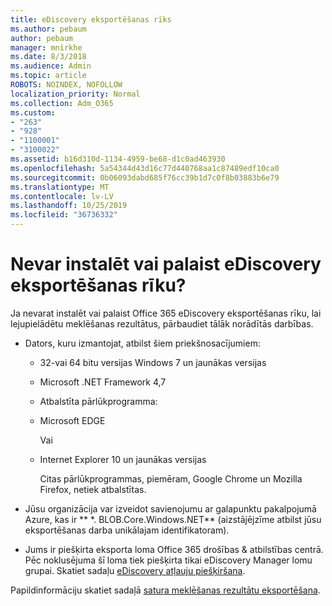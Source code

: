```yaml
---
title: eDiscovery eksportēšanas rīks
ms.author: pebaum
author: pebaum
manager: mnirkhe
ms.date: 8/3/2018
ms.audience: Admin
ms.topic: article
ROBOTS: NOINDEX, NOFOLLOW
localization_priority: Normal
ms.collection: Adm_O365
ms.custom:
- "263"
- "928"
- "1100001"
- "3100022"
ms.assetid: b16d310d-1134-4959-be68-d1c0ad463930
ms.openlocfilehash: 5a54344d43d16c77d440768aa1c87489edf10ca0
ms.sourcegitcommit: 0b06093dabd685f76cc39b1d7c0f8b03883b6e79
ms.translationtype: MT
ms.contentlocale: lv-LV
ms.lasthandoff: 10/25/2019
ms.locfileid: "36736332"
---
```

# <a name="cant-install-or-run-the-ediscovery-export-tool"></a>Nevar instalēt vai palaist eDiscovery eksportēšanas rīku?

Ja nevarat instalēt vai palaist Office 365 eDiscovery eksportēšanas rīku, lai lejupielādētu meklēšanas rezultātus, pārbaudiet tālāk norādītās darbības.
  
- Dators, kuru izmantojat, atbilst šiem priekšnosacījumiem:

  - 32-vai 64 bitu versijas Windows 7 un jaunākas versijas

  - Microsoft .NET Framework 4,7

  - Atbalstīta pārlūkprogramma:

  - Microsoft EDGE

    Vai

  - Internet Explorer 10 un jaunākas versijas

    Citas pārlūkprogrammas, piemēram, Google Chrome un Mozilla Firefox, netiek atbalstītas.

- Jūsu organizācija var izveidot savienojumu ar galapunktu pakalpojumā Azure, kas ir ** \*. BLOB.Core.Windows.NET** (aizstājējzīme atbilst jūsu eksportēšanas darba unikālajam identifikatoram).

- Jums ir piešķirta eksporta loma Office 365 drošības &amp; atbilstības centrā. Pēc noklusējuma šī loma tiek piešķirta tikai eDiscovery Manager lomu grupai. Skatiet sadaļu [eDiscovery atļauju piešķiršana](https://docs.microsoft.com/office365/securitycompliance/assign-ediscovery-permissions).

Papildinformāciju skatiet sadaļā [satura meklēšanas rezultātu eksportēšana](https://docs.microsoft.com/office365/securitycompliance/export-search-results).
  